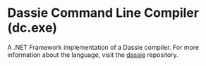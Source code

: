# Dassie Command Line Compiler (dc.exe)
A .NET Framework implementation of a Dassie compiler. For more information about the language, visit the [dassie](https://github.com/loschsoftware/dassie) repository.
